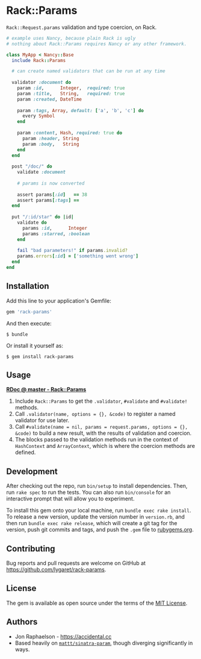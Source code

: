 # Rack::Params

`Rack::Request.params` validation and type coercion, on Rack.

```ruby
# example uses Nancy, because plain Rack is ugly
# nothing about Rack::Params requires Nancy or any other framework.

class MyApp < Nancy::Base
  include Rack::Params

  # can create named validators that can be run at any time
  
  validator :document do
    param :id,      Integer,  required: true
    param :title,   String,   required: true
    param :created, DateTime
    
    param :tags, Array, default: ['a', 'b', 'c'] do
      every Symbol
    end
    
    param :content, Hash, required: true do
      param :header, String
      param :body,   String
    end
  end
  
  post "/doc/" do
    validate :document
    
    # params is now converted
    
    assert params[:id]   == 38
    assert params[:tags] ==
  end
  
  put "/:id/star" do |id|
    validate do
      params :id,      Integer
      params :starred, :boolean
    end
    
    fail "bad parameters!" if params.invalid?
    params.errors[:id] = ['something went wrong']
  end
end
```

## Installation

Add this line to your application's Gemfile:

```ruby
gem 'rack-params'
```

And then execute:

    $ bundle

Or install it yourself as:

    $ gem install rack-params

## Usage

**[RDoc @ master - Rack::Params](http://www.rudydoc.info/github/lygaret/master)**

1. Include `Rack::Params` to get the `.validator`, `#validate` and `#validate!` methods.
2. Call `.validator(name, options = {}, &code)` to register a named validator for use later.
3. Call `#validate(name = nil, params = request.params, options = {}, &code)` to build a new result, with the results of validation and coercion.
4. The blocks passed to the validation methods run in the context of `HashContext` and `ArrayContext`, which is where the coercion methods are defined.

## Development

After checking out the repo, run `bin/setup` to install dependencies. Then, run `rake spec` to run the tests. You can also run `bin/console` for an interactive prompt that will allow you to experiment.

To install this gem onto your local machine, run `bundle exec rake install`. To release a new version, update the version number in `version.rb`, and then run `bundle exec rake release`, which will create a git tag for the version, push git commits and tags, and push the `.gem` file to [rubygems.org](https://rubygems.org).

## Contributing

Bug reports and pull requests are welcome on GitHub at https://github.com/lygaret/rack-params.

## License

The gem is available as open source under the terms of the [MIT License](https://opensource.org/licenses/MIT).

## Authors

* Jon Raphaelson - https://accidental.cc
* Based heavily on [`mattt/sinatra-param`](https://github.com/mattt/sinatra-param), though diverging significantly in ways.
